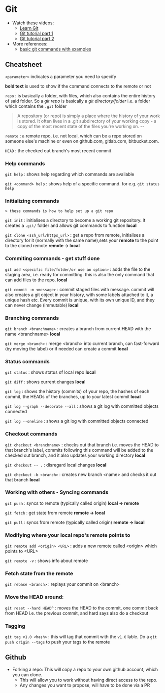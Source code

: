 # Git

- Watch these videos:
  - [Learn Git](https://www.youtube.com/watch?v=IHaTbJPdB-s&feature=youtu.be)
  - [Git tutorial part 1](https://www.youtube.com/watch?v=9GKpbI1siow)
  - [Git tutorial part 2](https://www.youtube.com/watch?v=n-p1RUmdl9M)
- More references:
  - [basic git commands with examples](https://rubygarage.org/blog/most-basic-git-commands-with-examples)

## Cheatsheet

`<parameter>` indicates a parameter you need to specify

**bold text** is used to show if the command connects to the remote or not

`repo` : is basically a folder, with files, which also contains the entire history of said folder. So a _git repo_ is basically a _git directory/folder_ i.e. a folder which contains the `.git` folder

> A repository (or repo) is simply a place where the history of your work is stored. It often lives in a .git subdirectory of your working copy - a copy of the most recent state of the files you're working on. --

`remote` : a remote repo, i.e. not local, which can be a repo stored on someone else's machine or even on github.com, gitlab.com, bitbucket.com.

`HEAD` : the checked out branch's most recent commit

### Help commands

`git help` : shows help regarding which commands are available

`git <command> help` : shows help of a specific command. for e.g. `git status help`

### Initializing commands

    > these commands is how to help set up a git repo

`git init` : initialises a directory to become a working git repository. It creates a `.git/` folder and allows git commands to function **local**

`git clone <ssh_url/https_url>` : get a repo from remote, initialises a directory for it (normally with the same name),sets your **remote** to the point to the cloned remote **remote -> local**

### Commiting commands - get stuff done

`git add <specific file/folder/or use an option>` : adds the file to the staging area, i.e. ready for committing. this is also the only command that can add files to the repo. **local**

`git commit -m <message>` : commit staged files with message. commit will also creates a git object in your history, with some labels attached to it, a unique hash etc. Every commit is unique, with its own unique ID, and they can never change (immutable) **local**

### Branching commands

`git branch <branchname>` : creates a branch from current HEAD with the name \<branchname> **local**

`git merge <branch>` : merge \<branch> into current branch, can fast-forward (by moving the label) or if needed can create a commit **local**

### Status commands

`git status` : shows status of local repo **local**

`git diff` : shows current changes **local**

`git log` : shows the history (commits) of your repo, the hashes of each commit, the HEADs of the branches, up to your latest commit **local**

`git log --graph --decorate --all` : shows a git log with committed objects connected

`git log --oneline` : shows a git log with committed objects connected


### Checkout commands

`git checkout <branchname>` : checks out that branch i.e. moves the HEAD to that branch's label, commits following this command will be added to the checked out branch, and it also updates your working directory **local**

`git checkout -- .` : disregard local changes **local**

`git checkout -b <branch>` : creates new branch \<name> and checks it out that branch **local**

### Working with others - Syncing commands

`git push` : syncs to remote (typically called origin) **local -> remote**

`git fetch` : get state from remote **remote -> local**

`git pull` : syncs from remote (typically called origin) **remote -> local**

### Modifying where your local repo's remote points to

`git remote add <origin> <URL>` : adds a new remote called \<origin> which points to \<URL>

`git remote -v` : shows info about remote

### Fetch state from the remote

`git rebase <branch>` : replays your commit on \<branch\>

### Move the HEAD around:

`git reset --hard HEAD^` : moves the HEAD to the commit, one commit back from HEAD i.e. the previous commit, and hard says also do a checkout

### Tagging

`git tag v1.0 <hash>` : this will tag that commit with the `v1.0` lable. Do a `git push origin --tags` to push your tags to the remote

## Github

- Forking a repo:
  This will copy a repo to your own github account, which you can clone.
  - This will allow you to work without having direct access to the repo.
  - Any changes you want to propose, will have to be done via a PR
